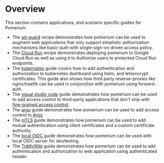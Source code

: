 # Overview

This section contains applications, and scenario specific guides for Pomerium.

- The [ad-guard](./ad-guard.md) recipe demonstrates how pomerium can be used to augment web applications that only support simplistic authorization mechanisms like basic-auth with single-sign-on driven access policy.
- The [Cloud Run](./cloud-run.md) recipe demonstrates deploying pomerium to Google Cloud Run as well as using it to Authorize users to protected Cloud Run endpoints.
- The [kubernetes](./kubernetes.md) guide covers how to add authentication and authorization to kubernetes dashboard using helm, and letsencrypt certificates. This guide also shows how third party reverse-proxies like nginx/traefik can be used in conjunction with pomerium using forward-auth.
- The [visual studio code](./vs-code-server.md) guide demonstrates how pomerium can be used to add access control to third-party applications that don't ship with [fine-grained access control](https://github.com/cdr/code-server/issues/905).
- The [argo](./argo.md) guide demonstrates how pomerium can be used to add access control to [Argo](https://argoproj.github.io/projects/argo).
- The [mTLS](./mtls.md) guide demonstrates how pomerium can be used to add mutual authentication using client certificates and a custom certificate authority.
- The [local OIDC](./local-oidc.md) guide demonstrates how pomerium can be used with local OIDC server for dev/testing.
- The [TiddlyWiki](./tiddlywiki.md) guide demonstrates how pomerium can be used to add authentication and authorization to web application using authenticated header.
